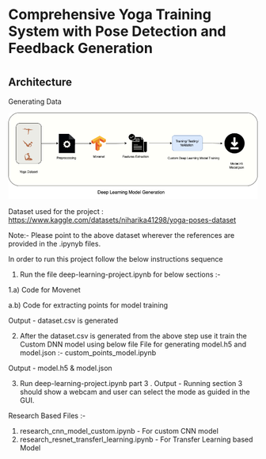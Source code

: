 <h1> Comprehensive Yoga Training System with Pose Detection and Feedback Generation <h1>

<h2> Architecture </h2>

Generating Data 


![alt text](https://github.com/vritansh/poseestimation/blob/main/GeneratingDatasetArchitecture.png?raw=true)


Dataset used for the project : https://www.kaggle.com/datasets/niharika41298/yoga-poses-dataset 

Note:- Please point to the above dataset wherever the references are provided in the .ipynyb files.

In order to run this project follow the below instructions sequence 

1. Run the file   deep-learning-project.ipynb  for below sections :- 

1.a) Code for Movenet

a.b) Code for extracting points for model training

Output - dataset.csv is generated

2. After the dataset.csv is generated from the above step use it train the Custom DNN model using below file 
 File for generating model.h5 and model.json :- custom_points_model.ipynb

Output - model.h5 & model.json

3. Run deep-learning-project.ipynb part 3
. 
Output - Running section 3 should show a webcam and user can select the mode as guided in the GUI. 

Research Based Files :- 

1. research_cnn_model_custom.ipynb - For custom CNN model 
2. research_resnet_transferl_learning.ipynb - For Transfer Learning based Model
